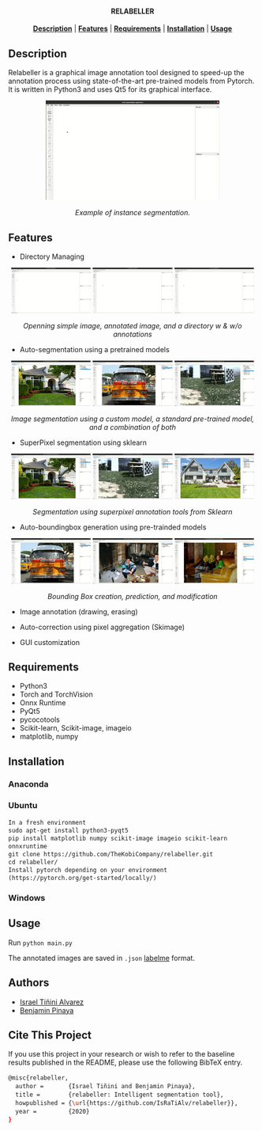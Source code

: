 <h4 align="center">
  RELABELLER
</h4>


<div align="center">
  <a href="#Description"><b>Description</b></a> |
  <a href="#Features"><b>Features</b></a> |
  <a href="#Requirements"><b>Requirements</b></a> |
  <a href="#Installation"><b>Installation</b></a> |
  <a href="#usage"><b>Usage</b></a>
</div>


## Description
Relabeller is a graphical image annotation tool designed to speed-up the annotation process using state-of-the-art pre-trained models from Pytorch. It is written in Python3 and uses Qt5 for its graphical interface.

<div align="center">
  <img src=".readme/preview2.gif" width="70%">
  <p align="center" ><i>Example of instance segmentation.</i></p>
</div>




## Features
- Directory Managing
<div align="center">
  <img src=".readme/openSimpleImage.gif" width="32%" />
  <img src=".readme/openAnnotatedImage.gif" width="32%" />
  <img src=".readme/openDirectory.gif" width="32%" />
  <p align="center" ><i>Openning simple image, annotated image, and a directory w & w/o annotations</i></p>
</div>

- Auto-segmentation using a pretrained models
<div align="center">
  <img src=".readme/segCustom.gif" width="32%" /> <img src=".readme/segMaskRCNN.gif" width="32%" /> <img src=".readme/segCustom+MaskRCNN.gif" width="32%" />
  <p align="center" ><i>Image segmentation using a custom model, a standard pre-trained model, and a combination of both</i></p>
</div>

- SuperPixel segmentation using sklearn
<div align="center">
  <img src=".readme/SPixelSegSimple.gif" width="32%" /> <img src=".readme/SPixelSegGrass.gif" width="32%" /> <img src=".readme/SPixelSegSky.gif" width="32%" /><p align="center" ><i>Segmentation using superpixel annotation tools from Sklearn</i></p>
</div>

- Auto-boundingbox generation using pre-trainded models
<div align="center">
  <img src=".readme/bboxCreation.gif" width="32%"/> <img src=".readme/bboxPrediction.gif" width="32%"/> <img src=".readme/bboxModification.gif" width="32%" /><p align="center"> <i>Bounding Box creation, prediction, and modification</i></p>
</div>

- Image annotation (drawing, erasing)

- Auto-correction using pixel aggregation (Skimage)
- GUI customization

## Requirements
- Python3
- Torch and TorchVision
- Onnx Runtime
- PyQt5
- pycocotools
- Scikit-learn, Scikit-image, imageio
- matplotlib, numpy

## Installation
### Anaconda
### Ubuntu
```
In a fresh environment
sudo apt-get install python3-pyqt5
pip install matplotlib numpy scikit-image imageio scikit-learn onnxruntime
git clone https://github.com/TheKobiCompany/relabeller.git
cd relabeller/
Install pytorch depending on your environment (https://pytorch.org/get-started/locally/)
```
### Windows


## Usage
Run `python main.py`

The annotated images are saved in `.json` [labelme](https://github.com/wkentaro/labelme/) format.

## Authors
* [Israel Tiñini Alvarez](mailto:i.tinini.a@gmail.com)
* [Benjamin Pinaya](mailto:benjamin@thekobi.com)

## Cite This Project

If you use this project in your research or wish to refer to the baseline results published in the README, please use the following BibTeX entry.

```bash
@misc{relabeller,
  author =       {Israel Tiñini and Benjamin Pinaya},
  title =        {relabeller: Intelligent segmentation tool},
  howpublished = {\url{https://github.com/IsRaTiAlv/relabeller}},
  year =         {2020}
}
```
